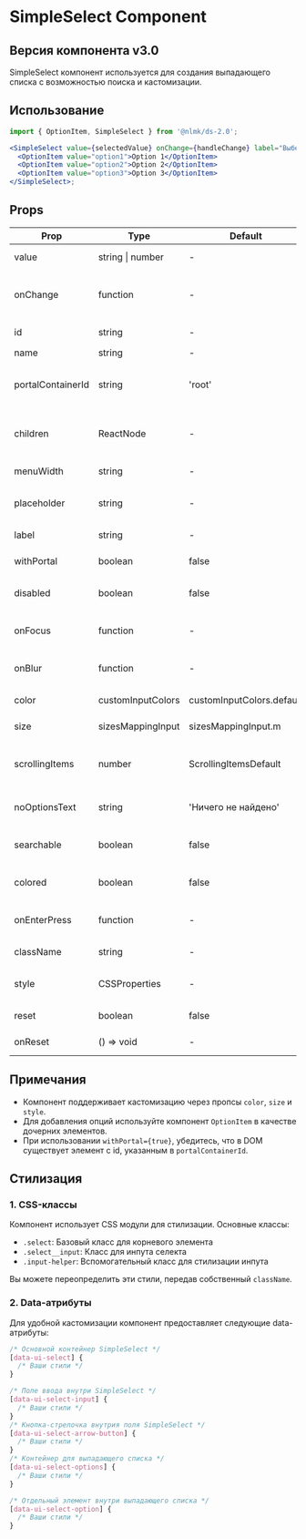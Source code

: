 # SimpleSelect Component

## Версия компонента v3.0

SimpleSelect компонент используется для создания выпадающего списка с возможностью поиска и кастомизации.

## Использование

```jsx
import { OptionItem, SimpleSelect } from '@nlmk/ds-2.0';

<SimpleSelect value={selectedValue} onChange={handleChange} label="Выберите опцию" searchable>
  <OptionItem value="option1">Option 1</OptionItem>
  <OptionItem value="option2">Option 2</OptionItem>
  <OptionItem value="option3">Option 3</OptionItem>
</SimpleSelect>;
```

## Props

| Prop              | Type              | Default                   | Description                                 |
| ----------------- | ----------------- | ------------------------- | ------------------------------------------- |
| value             | string \| number  | -                         | Значение селекта                            |
| onChange          | function          | -                         | Обработчик изменения значения селекта       |
| id                | string            | -                         | Идентификатор компонента                    |
| name              | string            | -                         | Имя элемента                                |
| portalContainerId | string            | 'root'                    | ID рутового контейнера для создания портала |
| children          | ReactNode         | -                         | Дочерние элементы селекта (опции меню)      |
| menuWidth         | string            | -                         | Ширина меню селекта                         |
| placeholder       | string            | -                         | Плейсхолдер для инпута селекта              |
| label             | string            | -                         | Лейбл инпута в селекте                      |
| withPortal        | boolean           | false                     | Флаг рендеринга меню в портале              |
| disabled          | boolean           | false                     | Флаг доступности селекта                    |
| onFocus           | function          | -                         | Обработчик открытия меню options            |
| onBlur            | function          | -                         | Обработчик закрытия меню options            |
| color             | customInputColors | customInputColors.default | Цвет компонента                             |
| size              | sizesMappingInput | sizesMappingInput.m       | Размер компонента                           |
| scrollingItems    | number            | ScrollingItemsDefault     | Количество элементов до включения прокрутки |
| noOptionsText     | string            | 'Ничего не найдено'       | Текст при отсутствии опций                  |
| searchable        | boolean           | false                     | Флаг доступности поиска                     |
| colored           | boolean           | false                     | Флаг применения цветовых стилей             |
| onEnterPress      | function          | -                         | Обработчик нажатия клавиши Enter            |
| className         | string            | -                         | Дополнительный CSS класс                    |
| style             | CSSProperties     | -                         | Кастомные стили для компонента              |
| reset             | boolean           | false                     | Флаг наличия кнопки сброса                  |
| onReset           | () => void        | -                         | Обработчик сброса значения                  |

## Примечания

- Компонент поддерживает кастомизацию через пропсы `color`, `size` и `style`.
- Для добавления опций используйте компонент `OptionItem` в качестве дочерних элементов.
- При использовании `withPortal={true}`, убедитесь, что в DOM существует элемент с id, указанным в `portalContainerId`.

## Стилизация

### 1. CSS-классы

Компонент использует CSS модули для стилизации. Основные классы:

- `.select`: Базовый класс для корневого элемента
- `.select__input`: Класс для инпута селекта
- `.input-helper`: Вспомогательный класс для стилизации инпута

Вы можете переопределить эти стили, передав собственный `className`.

### 2. Data-атрибуты

Для удобной кастомизации компонент предоставляет следующие data-атрибуты:

```css
/* Основной контейнер SimpleSelect */
[data-ui-select] {
  /* Ваши стили */
}

/* Поле ввода внутри SimpleSelect */
[data-ui-select-input] {
  /* Ваши стили */
}
/* Кнопка-стрелочка внутрия поля SimpleSelect */
[data-ui-select-arrow-button] {
  /* Ваши стили */
}
/* Контейнер для выпадающего списка */
[data-ui-select-options] {
  /* Ваши стили */
}

/* Отдельный элемент внутри выпадающего списка */
[data-ui-select-option] {
  /* Ваши стили */
}
```
